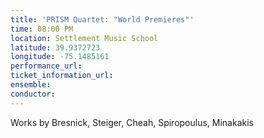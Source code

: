 ```yaml
---
title: 'PRISM Quartet: "World Premieres"'
time: 08:00 PM
location: Settlement Music School
latitude: 39.9372723
longitude: -75.1485161
performance_url: 
ticket_information_url: 
ensemble: 
conductor: 
---
```

Works by Bresnick, Steiger, Cheah, Spiropoulus, Minakakis